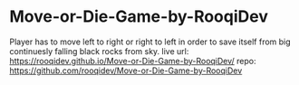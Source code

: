 # Move-or-Die-Game-by-RooqiDev

Player has to move left to right or right to left in order to save itself from big continuesly falling black rocks from sky.
live url: https://rooqidev.github.io/Move-or-Die-Game-by-RooqiDev/
repo: https://github.com/rooqidev/Move-or-Die-Game-by-RooqiDev
